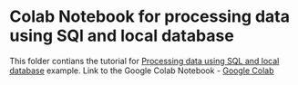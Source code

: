 # Colab Notebook for processing data using SQl and local database
This folder contians the tutorial for <a href="https://github.com/vmware/versatile-data-kit/wiki/Processing-data-using-SQL-and-local-database"> Processing data using SQL and local database</a> example.
Link to the Google Colab Notebook - <a href="https://colab.research.google.com/drive/1ujx6AaKsMkjeTeXvMUZQHwdFuLR0Qhz4?usp=sharing#scrollTo=CFrCNMbL80lX">Google Colab</a>

